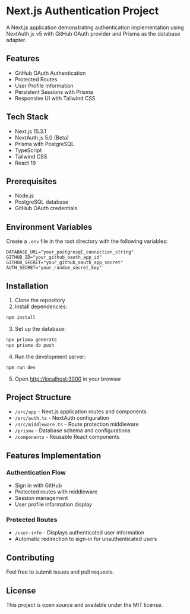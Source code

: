 # Next.js Authentication Project

A Next.js application demonstrating authentication implementation using NextAuth.js v5 with GitHub OAuth provider and Prisma as the database adapter.

## Features

- GitHub OAuth Authentication
- Protected Routes
- User Profile Information
- Persistent Sessions with Prisma
- Responsive UI with Tailwind CSS

## Tech Stack

- Next.js 15.3.1
- NextAuth.js 5.0 (Beta)
- Prisma with PostgreSQL
- TypeScript
- Tailwind CSS
- React 19

## Prerequisites

- Node.js
- PostgreSQL database
- GitHub OAuth credentials

## Environment Variables

Create a `.env` file in the root directory with the following variables:

```env
DATABASE_URL="your_postgresql_connection_string"
GITHUB_ID="your_github_oauth_app_id"
GITHUB_SECRET="your_github_oauth_app_secret"
AUTH_SECRET="your_random_secret_key"
```

## Installation

1. Clone the repository
2. Install dependencies:

```bash
npm install
```

3. Set up the database:

```bash
npx prisma generate
npx prisma db push
```

4. Run the development server:

```bash
npm run dev
```

5. Open [http://localhost:3000](http://localhost:3000) in your browser

## Project Structure

- `/src/app` - Next.js application routes and components
- `/src/auth.ts` - NextAuth configuration
- `/src/middleware.ts` - Route protection middleware
- `/prisma` - Database schema and configurations
- `/components` - Reusable React components

## Features Implementation

### Authentication Flow

- Sign in with GitHub
- Protected routes with middleware
- Session management
- User profile information display

### Protected Routes

- `/user-info` - Displays authenticated user information
- Automatic redirection to sign-in for unauthenticated users

## Contributing

Feel free to submit issues and pull requests.

## License

This project is open source and available under the MIT license.
